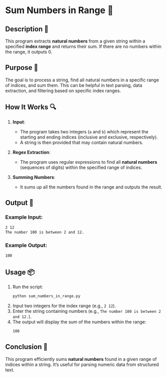 # Sum Numbers in Range 🔢

## Description 📝

This program extracts **natural numbers** from a given string within a specified **index range** and returns their sum.
If there are no numbers within the range, it outputs 0.

## Purpose 🎯

The goal is to process a string, find all natural numbers in a specific range of indices, and sum them.
This can be helpful in text parsing, data extraction, and filtering based on specific index ranges.

## How It Works 🔍

1. **Input**:

    - The program takes two integers (`a` and `b`) which represent the starting and ending indices (inclusive and exclusive, respectively).
    - A string is then provided that may contain natural numbers.

2. **Regex Extraction**:

    - The program uses regular expressions to find all **natural numbers** (sequences of digits) within the specified range of indices.

3. **Summing Numbers**:
    - It sums up all the numbers found in the range and outputs the result.

## Output 📜

### Example Input:

```sh
2 12
The number 100 is between 2 and 12.
```

### Example Output:

```sh
100
```

## Usage 📦

1. Run the script:
    ```sh
    python sum_numbers_in_range.py
    ```
2. Input two integers for the index range (e.g., `2 12`).
3. Enter the string containing numbers (e.g., `The number 100 is between 2 and 12.`).
4. The output will display the sum of the numbers within the range:
    ```sh
    100
    ```

## Conclusion 🚀

This program efficiently sums **natural numbers** found in a given range of indices within a string.
It’s useful for parsing numeric data from structured text.
